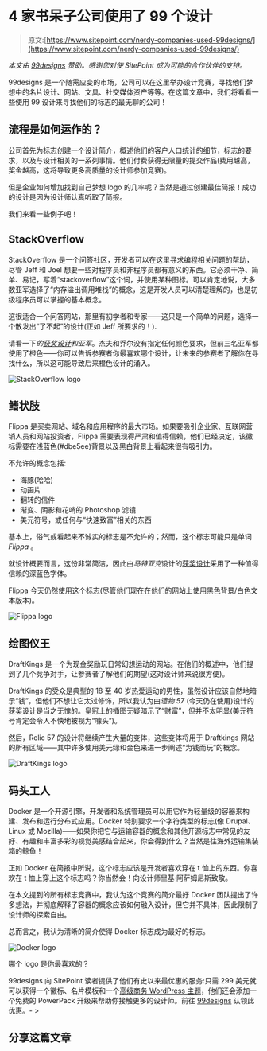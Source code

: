 # 4 家书呆子公司使用了 99 个设计

> 原文:[https://www.sitepoint.com/nerdy-companies-used-99designs/](https://www.sitepoint.com/nerdy-companies-used-99designs/)

*本文由 [99designs](https://99designs.com) 赞助。感谢您对使 SitePoint 成为可能的合作伙伴的支持。*

99designs 是一个随需应变的市场，公司可以在这里举办设计竞赛，寻找他们梦想中的名片设计、网站、文具、社交媒体资产等等。在这篇文章中，我们将看看一些使用 99 设计来寻找他们的标志的最无聊的公司！

## 流程是如何运作的？

公司首先为标志创建一个设计简介，概述他们的客户人口统计的细节，标志的要求，以及与设计相关的一系列事情。他们付费获得无限量的提交作品(费用越高，奖金越高，这将导致更多高质量的设计师参加竞赛)。

但是企业如何增加找到自己梦想 logo 的几率呢？当然是通过创建最佳简报！成功的设计是因为设计师认真听取了简报。

我们来看一些例子吧！

## StackOverflow

StackOverflow 是一个问答社区，开发者可以在这里寻求编程相关问题的帮助，尽管 Jeff 和 Joel 想要一些对程序员和非程序员都有意义的东西。它必须干净、简单、易记，写着“stackoverflow”这个词，并使用某种图标。可以肯定地说，大多数亚军选择了“内存溢出调用堆栈”的概念，这是开发人员可以清楚理解的，也是初级程序员可以掌握的基本概念。

这很适合一个问答网站，那里有初学者和专家——这只是一个简单的问题，选择一个散发出“了不起”的设计(正如 Jeff 所要求的！).

请看一下*的[获奖设计](https://99designs.com/logo-design/contests/logo-stackoverflow-6774)和亚军*。杰夫和乔尔没有指定任何颜色要求，但前三名亚军都使用了橙色——你可以告诉参赛者你最喜欢哪个设计，让未来的参赛者了解你在寻找什么，所以这可能导致后来橙色设计的涌入。

![StackOverflow logo](../Images/6acb6c2eadbcf64ce9b7c301f9104aac.png)

## 鳍状肢

Flippa 是买卖网站、域名和应用程序的最大市场。如果要吸引企业家、互联网营销人员和网站投资者，Flippa 需要表现得严肃和值得信赖，他们已经决定，该徽标需要在浅蓝色(#dbe5ee)背景以及黑白背景上看起来很有吸引力。

不允许的概念包括:

*   海豚(哈哈)
*   动画片
*   翻转的信件
*   渐变、阴影和花哨的 Photoshop 滤镜
*   美元符号，或任何与“快速致富”相关的东西

基本上，俗气或看起来不诚实的标志是不允许的；然而，这个标志可能只是单词 *Flippa* 。

就设计概要而言，这份非常简洁，因此由*马特亚克*设计的[获奖设计](https://99designs.com/logo-design/contests/sitepoint-spin-off-needs-logo-25235)采用了一种值得信赖的深蓝色字体。

Flippa 今天仍然使用这个标志(尽管他们现在在他们的网站上使用黑色背景/白色文本版本)。

![Flippa logo](../Images/209c7625caa6a59d60379041262465c5.png)

## 绘图仪王

DraftKings 是一个为现金奖励玩日常幻想运动的网站。在他们的概述中，他们提到了几个竞争对手，让参赛者了解他们的期望(这对设计师来说很方便)。

DraftKings 的受众是典型的 18 至 40 岁热爱运动的男性，虽然设计应该自然地暗示“钱”，但他们不想让它太过修饰，所以我认为由*遗物 57* (今天仍在使用)设计的[获奖设计](https://99designs.com/logo-design/contests/help-draftkings-designing-logo-76710)是当之无愧的。皇冠上的插图无疑暗示了“财富”，但并不太明显(美元符号肯定会令人不快地被视为“噱头”)。

然后，Relic 57 的设计将继续产生大量的变体，这些变体将用于 Draftkings 网站的所有区域——其中许多使用美元绿和金色来进一步阐述“为钱而玩”的概念。

![DraftKings logo](../Images/deb2999ada064eb56d663e88bc126c5b.png)

## 码头工人

Docker 是一个开源引擎，开发者和系统管理员可以用它作为轻量级的容器来构建、发布和运行分布式应用。Docker 特别要求一个字符类型的标志(像 Drupal、Linux 或 Mozilla)——如果你把它与运输容器的概念和其他开源标志中常见的友好、有趣和丰富多彩的视觉美感结合起来，你会得到什么？当然是往海外运输集装箱的鲸鱼！

正如 Docker 在简报中所说，这个标志应该是开发者喜欢穿在 t 恤上的东西。你喜欢在 t 恤上穿上这个标志吗？你当然会！向设计师里基·阿萨姆尼斯致敬。

在本文提到的所有标志竞赛中，我认为这个竞赛的简介最好 Docker 团队提出了许多想法，并彻底解释了容器的概念应该如何融入设计，但它并不具体，因此限制了设计师的探索自由。

总而言之，我认为清晰的简介使得 Docker 标志成为最好的标志。

![Docker logo](../Images/df68babe75e7c11565dc9d81dcbb284a.png)

哪个 logo 是你最喜欢的？

99designs 向 SitePoint 读者提供了他们有史以来最优惠的服务:只需 299 美元就可以获得一个徽标、名片模板和一个[高级商务 WordPress 主题](https://www.sitepoint.com/wordpress-business-theme/)，他们还会添加一个免费的 PowerPack 升级来帮助你接触更多的设计师。前往 [99designs](https://99designs.com/promo/sitepoint-99?utm_campaign=sitepoint&utm_content=logo_article&utm_medium=paid-referral&utm_source=partner) 认领此优惠。- >

## 分享这篇文章
